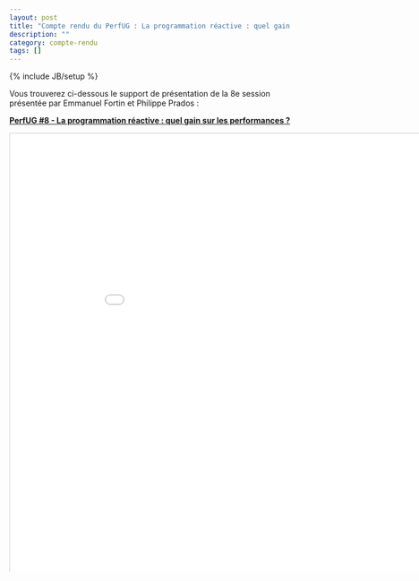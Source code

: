 ```yaml
---
layout: post
title: "Compte rendu du PerfUG : La programmation réactive : quel gain sur les performances ?"
description: ""
category: compte-rendu
tags: []
---
```

{% include JB/setup %}

Vous trouverez ci-dessous le support de présentation de la 8e session présentée par Emmanuel Fortin et Philippe Prados :
<!-- more -->

<strong><a href="/assets/files/Perfug#8.pdf" title="PacketStory">PerfUG #8 - La programmation réactive : quel gain sur les performances ?</a> </strong>

<iframe src="/assets/files/Perfug#8.pdf" width="940" height="783" frameborder="0" marginwidth="0" marginheight="0" scrolling="no" style="border:1px solid #CCC;border-width:1px 1px 0;margin-bottom:5px" />